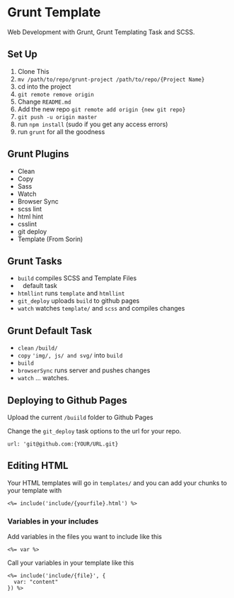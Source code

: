 # Grunt Template
Web Development with Grunt, Grunt Templating Task and SCSS.

## Set Up
1. Clone This
2. `mv /path/to/repo/grunt-project /path/to/repo/{Project Name}`
3. cd into the project
4. `git remote remove origin`
5. Change `README.md`
6. Add the new repo `git remote add origin {new git repo}`
7. `git push -u origin master`
8. run `npm install` (sudo if you get any access errors)
9. run `grunt` for all the goodness

## Grunt Plugins
- Clean
- Copy
- Sass
- Watch
- Browser Sync
- scss lint
- html hint
- csslint
- git deploy
- Template (From Sorin) 

## Grunt Tasks
- `build` compiles SCSS and Template Files
- ` ` default task
- `htmllint` runs `template` and `htmllint`
- `git_deploy` uploads `build` to github pages
- `watch` watches `template/` and `scss` and compiles changes

## Grunt Default Task
- `clean` `/build/`
- `copy` `'img/, js/ and svg/` into `build`
- `build`
- `browserSync` runs server and pushes changes
- `watch` ... watches.

## Deploying to Github Pages
Upload the current `/buiild` folder to Github Pages

Change the `git_deploy` task options to the url for your repo.
```
url: 'git@github.com:{YOUR/URL.git}
```

## Editing HTML
Your HTML templates will go in `templates/` and you can add your chunks to your template with
```
<%= include('include/{yourfile}.html') %>
```

### Variables in your includes
Add variables in the files you want to include like this
```
<%= var %>
```

Call your variables in your template like this
```
<%= include('include/{file}', {
  var: "content"
}) %>





